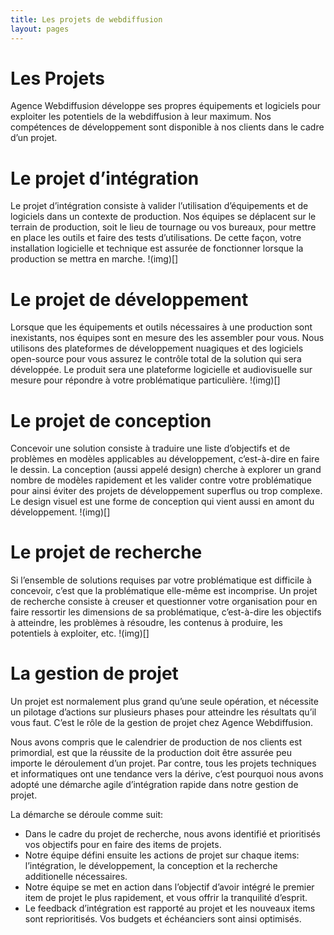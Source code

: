 ```yaml
---
title: Les projets de webdiffusion
layout: pages
---
```


# Les Projets
Agence Webdiffusion développe ses propres équipements et logiciels pour exploiter les potentiels de la webdiffusion à leur maximum. Nos compétences de développement sont disponible à nos clients dans le cadre d’un projet.

# Le projet d’intégration
Le projet d’intégration consiste à valider l’utilisation d’équipements et de logiciels dans un contexte de production. Nos équipes se déplacent sur le terrain de production, soit le lieu de tournage ou vos bureaux, pour mettre en place les outils et faire des tests d’utilisations. De cette façon, votre installation logicielle et technique est assurée de fonctionner lorsque la production se mettra en marche.
!(img)[]

# Le projet de développement
Lorsque que les équipements et outils nécessaires à une production sont inexistants, nos équipes sont en mesure des les assembler pour vous. Nous utilisons des plateformes de développement nuagiques et des logiciels open-source pour vous assurez le contrôle total de la solution qui sera développée. Le produit sera une plateforme logicielle et audiovisuelle sur mesure pour répondre à votre problématique particulière.
!(img)[]


# Le projet de conception
Concevoir une solution consiste à traduire une liste d’objectifs et de problèmes en modèles applicables au développement, c’est-à-dire en faire le dessin. La conception (aussi appelé design) cherche à explorer un grand nombre de modèles rapidement et les valider contre votre problématique pour ainsi éviter des projets de développement superflus ou trop complexe. Le design visuel est une forme de conception qui vient aussi en amont du développement.
!(img)[]

# Le projet de recherche
Si l’ensemble de solutions requises par votre problématique est difficile à concevoir, c’est que la problématique elle-même est incomprise. Un projet de recherche consiste à creuser et questionner votre organisation pour en faire ressortir les dimensions de sa problématique, c’est-à-dire les objectifs à atteindre, les problèmes à résoudre, les contenus à produire, les potentiels à exploiter, etc.
!(img)[]

# La gestion de projet

Un projet est normalement plus grand qu’une seule opération, et nécessite un pilotage d’actions sur plusieurs phases pour atteindre les résultats qu’il vous faut. C’est le rôle de la gestion de projet chez Agence Webdiffusion.

Nous avons compris que le calendrier de production de nos clients est primordial, est que la réussite de la production doit être assurée peu importe le déroulement d’un projet. Par contre, tous les projets techniques et informatiques ont une tendance vers la dérive, c’est pourquoi nous avons adopté une démarche agile d’intégration rapide dans notre gestion de projet.

La démarche se déroule comme suit:
- Dans le cadre du projet de recherche, nous avons identifié et prioritisés vos objectifs pour en faire des items de projets.
- Notre équipe défini ensuite les actions de projet sur chaque items: l’intégration, le développement, la conception et la recherche additionelle nécessaires.
- Notre équipe se met en action dans l’objectif d’avoir intégré le premier item de projet le plus rapidement, et vous offrir la tranquilité d’esprit.
- Le feedback d’intégration est rapporté au projet et les nouveaux items sont reprioritisés.
Vos budgets et échéanciers sont ainsi optimisés.
